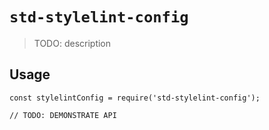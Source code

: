 # `std-stylelint-config`

> TODO: description

## Usage

```
const stylelintConfig = require('std-stylelint-config');

// TODO: DEMONSTRATE API
```
